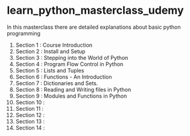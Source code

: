 # learn_python_masterclass_udemy
In this masterclass there are detailed explanations about basic python programming
1. Section 1 : Course Introduction
2. Section 2 : Install and Setup
3. Section 3 : Stepping into the World of Python
4. Section 4 : Program Flow Control in Python
5. Section 5 : Lists and Tuples
6. Section 6 : Functions - An Introduction
7. Section 7 : Dictionaries and Sets.
8. Section 8 : Reading and Writing files in Python
9. Section 9 : Modules and Functions in Python
10. Section 10 : 
11. Section 11 :
12. Section 12 : 
13. Section 13 :
14. Section 14 :
